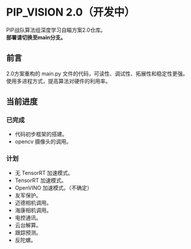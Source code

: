 # PIP_VISION 2.0（开发中）
PIP战队算法组深度学习自瞄方案2.0仓库。\
**部署请切换至main分支。**

## 前言
2.0方案重构的 main.py 文件的代码，可读性、调试性、拓展性和稳定性更强。\
使用多进程方式，提高算法对硬件的利用率。

## 当前进度
### 已完成
- 代码初步框架的搭建。
- opencv 摄像头的调用。
### 计划
- 无 TensorRT 加速模式。
- TensorRT 加速模式。
- OpenVINO 加速模式。（不确定）
- 友军保护。
- 迈德相机调用。
- 海康相机调用。
- 电控通讯。
- 云台解算。
- 跟踪预测。
- 反陀螺。

